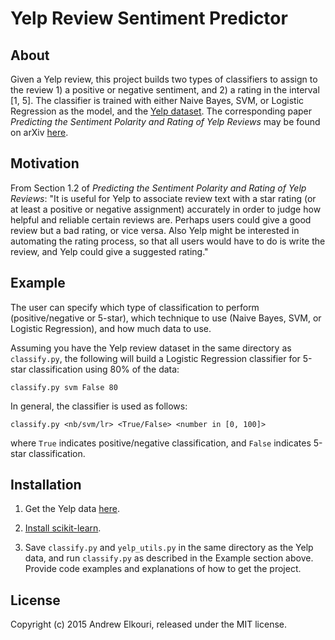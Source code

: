 # Yelp Review Sentiment Predictor

## About

Given a Yelp review, this project builds two types of classifiers to assign to the review 1) a positive or negative sentiment, and 2) a rating in the interval [1, 5]. The classifier is trained with either Naive Bayes, SVM, or Logistic Regression as the model, and the [Yelp dataset](http://www.yelp.com/dataset_challenge/). The corresponding paper *Predicting the Sentiment Polarity and Rating of Yelp Reviews* may be found on arXiv [here](http://arxiv.org/abs/1512.06303).

## Motivation

From Section 1.2 of *Predicting the Sentiment Polarity and Rating of Yelp Reviews*: "It is useful for Yelp to associate review text with a star rating (or at least a positive or negative assignment) accurately in order to judge how helpful and reliable certain reviews are. Perhaps users could give a good review but a bad rating, or vice versa. Also Yelp might be interested in automating the rating process, so that all users would have to do is write the review, and Yelp could give a suggested rating."

## Example

The user can specify which type of classification to perform (positive/negative or 5-star), which technique to use (Naive Bayes, SVM, or Logistic Regression), and how much data to use.

Assuming you have the Yelp review dataset in the same directory as `classify.py`, the following will build a Logistic Regression classifier for 5-star classification using 80% of the data:

```
classify.py svm False 80
```

In general, the classifier is used as follows:

```
classify.py <nb/svm/lr> <True/False> <number in [0, 100]>
```

where `True` indicates positive/negative classification, and `False` indicates 5-star classification.

## Installation

1. Get the Yelp data [here](https://www.yelp.com/dataset_challenge/dataset).

2. [Install scikit-learn](http://scikit-learn.org/stable/install.html).

3. Save `classify.py` and `yelp_utils.py` in the same directory as the Yelp data, and run `classify.py` as described in the Example section above.
Provide code examples and explanations of how to get the project.

## License

Copyright (c) 2015 Andrew Elkouri, released under the MIT license.
